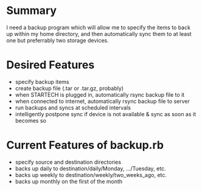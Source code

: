 Summary
=================================

I need a backup program which will allow me to specify the items to back up within my home directory, and then automatically sync them to at least one but preferrably two storage devices.

Desired Features
=================================

* specify backup items
* create backup file (.tar or .tar.gz, probably)
* when STARTECH is plugged in, automatically rsync backup file to it
* when connected to internet, automatically rsync backup file to server
* run  backups and syncs at scheduled intervals
* intelligently postpone sync if device is not available & sync as soon as it becomes so

Current Features of backup.rb
=================================

* specify source and destination directories
* backs up daily to destination/daily/Monday, .../Tuesday, etc.
* backs up weekly to destination/weekly/two_weeks_ago, etc.
* backs up monthly on the first of the month
